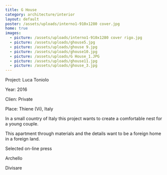 ```yaml
---
title: G House
category: architecture/interior
layout: default
poster: /assets/uploads/interno1-910x1280 cover.jpg
home: true
images:
  - picture: /assets/uploads/interno1-910x1280 cover rigo.jpg
  - picture: /assets/uploads/ghouse5.jpg
  - picture: /assets/uploads/ghouse 9.jpg
  - picture: /assets/uploads/ghouse10.jpg
  - picture: /assets/uploads/G House_1.JPG
  - picture: /assets/uploads/ghouse11.jpg
  - picture: /assets/uploads/ghouse_3.jpg
---
```

Project: Luca Toniolo

Year: 2016

Clien: Private

Place: Thiene (Vi), Italy

In a small country of Italy this project wants to create a comfortable nest for a young couple.

This apartment through materials and the details want to be a foreign home in a foreign land.

Selected on-line press

Archello

Divisare



